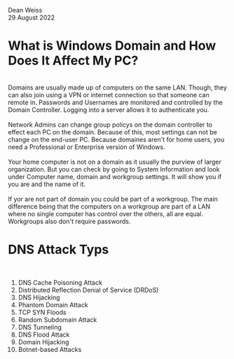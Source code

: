 Dean Weiss <br>
29 August 2022

# What is Windows Domain and How Does It Affect My PC?
<br>
Domains are usually made up of computers on the same LAN. Though, they can also join using a VPN or internet connection so that someone can remote in. 
Passwords and Usernames are monitored and controlled by the Domain Controller. Logging into a server allows it to authenticate you.
<br>
<br>
Network Admins can change group policys on the domain controller to effect each PC on the domain. Because of this, most settings can not be change on the end-user PC. Because domaines aren't for home users, you need a Professional or Enterprise version of Windows.
<br>
<br>
Your home computer is not on a domain as it usually the purview of larger organization. But you can check by going to System Information and look under Computer name, domain and workgroup settings. It will show you if you are and the name of it.
<br>
<br>
If yor are not part of domain you could be part of a workgroup. The main difference being that the computers on a workgroup are part of a LAN where no single computer has control over the others, all are equal. Workgroups also don't require passwords.

# DNS Attack Typs
<br>

<ol>
<li> DNS Cache Poisoning Attack </li>
<li> Distributed Reflection Denial of Service (DRDoS) </li>
<li> DNS Hijacking </li>
<li> Phantom Domain Attack </li>
<li> TCP SYN Floods </li>
<li> Random Subdomain Attack </li>
<li> DNS Tunneling </li>
<li> DNS Flood Attack </li>
<li> Domain Hijacking </li>
<li> Botnet-based Attacks </li>
</ol>

